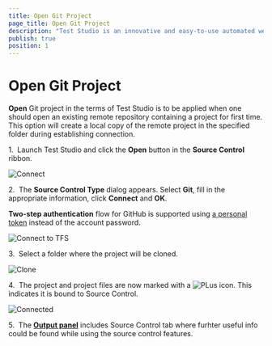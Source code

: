 ```yaml
---
title: Open Git Project
page_title: Open Git Project
description: "Test Studio is an innovative and easy-to-use automated web, WPF and load testing solution. Test Studio tests support essential technologies like ASP.NET AJAX, Silverlight, PHP and MVC. HTML5, Testing framework, functional testing, performance testing, load testing, exploratory testing, manual testing."
publish: true
position: 1
---
```

# Open Git Project

**Open** Git project in the terms of Test Studio is to be applied when one should open an existing remote repository containing a project for first time. This option will create a local copy of the remote project in the specified folder during establishing connection.

1.&nbsp; Launch Test Studio and click the **Open** button in the **Source Control** ribbon.

![Connect][1]

2.&nbsp; The **Source Control Type** dialog appears. Select **Git**, fill in the appropriate information, click **Connect** and **OK**.

**Two-step authentication** flow for GitHub is supported using <a href="/features/source-control/git/overview-git#Personal-Access-Token" target="_blank">a personal token</a> instead of the account password.

![Connect to TFS][2]

3.&nbsp; Select a folder where the project will be cloned.

![Clone][11]

4.&nbsp; The project and project files are now marked with a ![PLus][4] icon. This indicates it is bound to Source Control.

![Connected][3]

5.&nbsp; The <a href="/features/coded-steps/output-panel" target="_blank">**Output panel**</a> includes Source Control tab where furhter useful info could be found while using the source control features.

[1]: /img/features/source-control/git/open-git-project/fig1.png
[2]: /img/features/source-control/git/connect-to-git/fig2.png
[3]: /img/features/source-control/git/connect-to-git/fig3.png
[4]: /img/features/source-control/connect-to-tfs/fig4.png
[11]:/img/features/source-control/git/open-git-project/fig6.png
